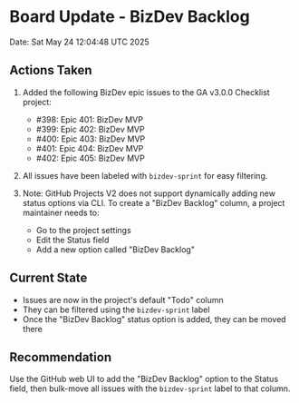 # Board Update - BizDev Backlog

Date: Sat May 24 12:04:48 UTC 2025

## Actions Taken

1. Added the following BizDev epic issues to the GA v3.0.0 Checklist project:
   - #398: Epic 401: BizDev MVP
   - #399: Epic 402: BizDev MVP
   - #400: Epic 403: BizDev MVP
   - #401: Epic 404: BizDev MVP
   - #402: Epic 405: BizDev MVP

2. All issues have been labeled with `bizdev-sprint` for easy filtering.

3. Note: GitHub Projects V2 does not support dynamically adding new status options via CLI.
   To create a "BizDev Backlog" column, a project maintainer needs to:
   - Go to the project settings
   - Edit the Status field
   - Add a new option called "BizDev Backlog"

## Current State

- Issues are now in the project's default "Todo" column
- They can be filtered using the `bizdev-sprint` label
- Once the "BizDev Backlog" status option is added, they can be moved there

## Recommendation

Use the GitHub web UI to add the "BizDev Backlog" option to the Status field,
then bulk-move all issues with the `bizdev-sprint` label to that column.
